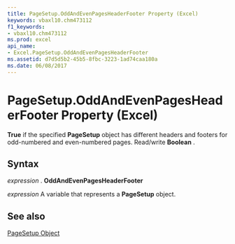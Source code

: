```yaml
---
title: PageSetup.OddAndEvenPagesHeaderFooter Property (Excel)
keywords: vbaxl10.chm473112
f1_keywords:
- vbaxl10.chm473112
ms.prod: excel
api_name:
- Excel.PageSetup.OddAndEvenPagesHeaderFooter
ms.assetid: d7d5d5b2-45b5-8fbc-3223-1ad74caa180a
ms.date: 06/08/2017
---
```



# PageSetup.OddAndEvenPagesHeaderFooter Property (Excel)

 **True** if the specified **PageSetup** object has different headers and footers for odd-numbered and even-numbered pages. Read/write **Boolean** .


## Syntax

 _expression_ . **OddAndEvenPagesHeaderFooter**

 _expression_ A variable that represents a **PageSetup** object.


## See also


[PageSetup Object](Excel.PageSetup.md)

